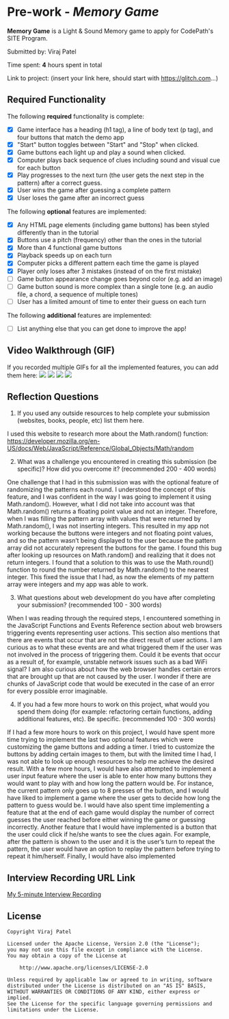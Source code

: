 # Pre-work - *Memory Game*

**Memory Game** is a Light & Sound Memory game to apply for CodePath's SITE Program. 

Submitted by: Viraj Patel

Time spent: **4** hours spent in total

Link to project: (insert your link here, should start with https://glitch.com...)

## Required Functionality

The following **required** functionality is complete:

* [x] Game interface has a heading (h1 tag), a line of body text (p tag), and four buttons that match the demo app
* [x] "Start" button toggles between "Start" and "Stop" when clicked. 
* [x] Game buttons each light up and play a sound when clicked. 
* [x] Computer plays back sequence of clues including sound and visual cue for each button
* [x] Play progresses to the next turn (the user gets the next step in the pattern) after a correct guess. 
* [x] User wins the game after guessing a complete pattern
* [x] User loses the game after an incorrect guess

The following **optional** features are implemented:

* [x] Any HTML page elements (including game buttons) has been styled differently than in the tutorial
* [x] Buttons use a pitch (frequency) other than the ones in the tutorial
* [x] More than 4 functional game buttons
* [x] Playback speeds up on each turn
* [x] Computer picks a different pattern each time the game is played
* [x] Player only loses after 3 mistakes (instead of on the first mistake)
* [ ] Game button appearance change goes beyond color (e.g. add an image)
* [ ] Game button sound is more complex than a single tone (e.g. an audio file, a chord, a sequence of multiple tones)
* [ ] User has a limited amount of time to enter their guess on each turn

The following **additional** features are implemented:

- [ ] List anything else that you can get done to improve the app!

## Video Walkthrough (GIF)

If you recorded multiple GIFs for all the implemented features, you can add them here:
![](http://g.recordit.co/PMv2e1EAcl.gif)
![](http://g.recordit.co/MwLcPnMNx1.gif)
![](gif3-link-here)
![](gif4-link-here)

## Reflection Questions
1. If you used any outside resources to help complete your submission (websites, books, people, etc) list them here. 

I used this website to research more about the Math.random() function: https://developer.mozilla.org/en-US/docs/Web/JavaScript/Reference/Global_Objects/Math/random

2. What was a challenge you encountered in creating this submission (be specific)? How did you overcome it? (recommended 200 - 400 words) 

One challenge that I had in this submission was with the optional feature of randomizing the patterns each round. I understood the concept of this feature, and I was confident in the way I was going to implement it using Math.random(). However, what I did not take into account was that Math.random() returns a floating point value and not an integer. Therefore, when I was filling the pattern array with values that were returned by Math.random(), I was not inserting integers. This resulted in my app not working because the buttons were integers and not floating point values, and so the pattern wasn’t being displayed to the user because the pattern array did not accurately represent the buttons for the game. I found this bug after looking up resources on Math.random() and realizing that it does not return integers. I found that a solution to this was to use the Math.round() function to round the number returned by Math.random() to the nearest integer. This fixed the issue that I had, as now the elements of my pattern array were integers and my app was able to work.


3. What questions about web development do you have after completing your submission? (recommended 100 - 300 words) 

When I was reading through the required steps, I encountered something in the JavaScript Functions and Events Reference section about web browsers triggering events representing user actions. This section also mentions that there are events that occur that are not the direct result of user actions. I am curious as to what these events are and what triggered them if the user was not involved in the process of triggering them. Could it be events that occur as a result of, for example, unstable network issues such as a bad WiFi signal? I am also curious about how the web browser handles certain errors that are brought up that are not caused by the user. I wonder if there are chunks of JavaScript code that would be executed in the case of an error for every possible error imaginable.

4. If you had a few more hours to work on this project, what would you spend them doing (for example: refactoring certain functions, adding additional features, etc). Be specific. (recommended 100 - 300 words) 

If I had a few more hours to work on this project, I would have spent more time trying to implement the last two optional features which were customizing the game buttons and adding a timer. I tried to customize the buttons by adding certain images to them, but with the limited time I had, I was not able to look up enough resources to help me achieve the desired result. With a few more hours, I would have also attempted to implement a user input feature where the user is able to enter how many buttons they would want to play with and how long the pattern would be. For instance, the current pattern only goes up to 8 presses of the button, and I would have liked to implement a game where the user gets to decide how long the pattern to guess would be. I would have also spent time implementing a feature that at the end of each game would display the number of correct guesses the user reached before either winning the game or guessing incorrectly. Another feature that I would have implemented is a button that the user could click if he/she wants to see the clues again. For example, after the pattern is shown to the user and it is the user’s turn to repeat the pattern, the user would have an option to replay the pattern before trying to repeat it him/herself. Finally, I would have also implemented 

## Interview Recording URL Link

[My 5-minute Interview Recording](your-link-here)


## License

    Copyright Viraj Patel

    Licensed under the Apache License, Version 2.0 (the "License");
    you may not use this file except in compliance with the License.
    You may obtain a copy of the License at

        http://www.apache.org/licenses/LICENSE-2.0

    Unless required by applicable law or agreed to in writing, software
    distributed under the License is distributed on an "AS IS" BASIS,
    WITHOUT WARRANTIES OR CONDITIONS OF ANY KIND, either express or implied.
    See the License for the specific language governing permissions and
    limitations under the License.
